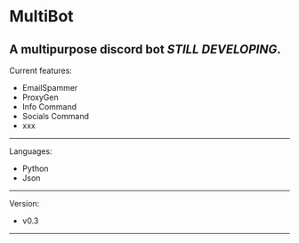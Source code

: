 # MultiBot
A multipurpose discord bot *STILL DEVELOPING*.
----------------------------------------------
Current features:
- EmailSpammer
- ProxyGen
- Info Command
- Socials Command
- xxx
-----------------
Languages: 
- Python
- Json
-----------------
Version:
- v0.3
-----------------
